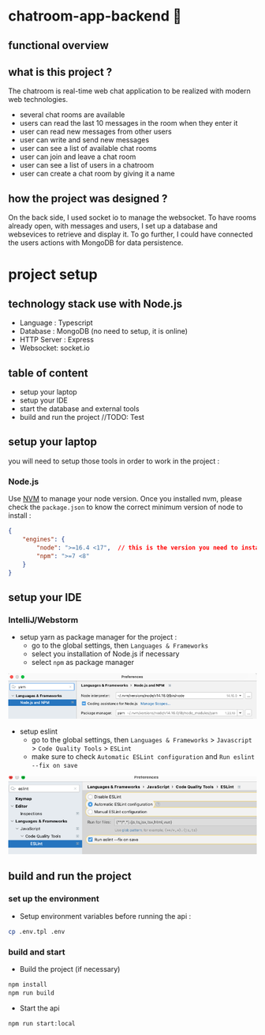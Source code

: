 # chatroom-app-backend 🚀

## functional overview

## what is this project ?
The chatroom is real-time web chat application to be realized with modern web technologies.
- several chat rooms are available
- users can read the last 10 messages in the room when they enter it
- user can read new messages from other users
- user can write and send new messages
- user can see a list of available chat rooms
- user can join and leave a chat room
- user can see a list of users in a chatroom
- user can create a chat room by giving it a name

## how the project was designed ?
On the back side, I used socket io to manage the websocket. To have rooms already open, with messages and users, I set up a database and websevices to retrieve and display it.
To go further, I could have connected the users actions with MongoDB for data persistence.

# project setup
## technology stack use with Node.js
- Language : Typescript
- Database : MongoDB (no need to setup, it is online)
- HTTP Server : Express
- Websocket: socket.io

## table of content

- setup your laptop
- setup your IDE
- start the database and external tools
- build and run the project
  //TODO: Test
## setup your laptop

you will need to setup those tools in order to work in the project :

### Node.js

Use [NVM](https://github.com/nvm-sh/nvm) to manage your node version.
Once you installed nvm, please check the `package.json` to know the correct minimum version of node to install :

```json
{
    "engines": {
        "node": ">=16.4 <17",  // this is the version you need to install
        "npm": ">=7 <8"
    }
}
```

## setup your IDE

### IntelliJ/Webstorm

- setup yarn as package manager for the project :
    - go to the global settings, then `Languages & Frameworks`
    - select you installation of Node.js if necessary
    - select `npm` as package manager

![setup intellij node](support/docs/img/setup/setup_intellij_node_yarn.png)

- setup eslint
    - go to the global settings, then `Languages & Frameworks` > `Javascript` > `Code Quality Tools` > `ESLint`
    - make sure to check `Automatic ESLint configuration` and `Run eslint --fix on save`

![setup intellij eslint](support/docs/img/setup/setup_intellij_eslint.png)

## build and run the project

### set up the environment

- Setup environment variables before running the api :
```bash
cp .env.tpl .env
```

### build and start

- Build the project (if necessary)
```bash
npm install
npm run build
```

- Start the api
```bash
npm run start:local
```


